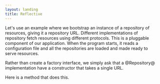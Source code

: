 ```yaml
---
layout: landing
title: Reflective
---
```

Let's use an example where we bootstrap an instance of a repository of
resources, giving it a repository URL. Different implementations of repository
fetch resources using different protocols. This is a pluggable component of our
application. When the program starts, it reads a configuration file and all the
repositories are loaded and made ready to serve resources.

Rather than create a factory interface, we simply ask that a @Repository@
implementation have a constructor that takes a single URL.

Here is a method that does this.
